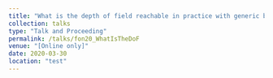 ```yaml
---
title: "What is the depth of field reachable in practice with generic binary phase masks and digital deconvolution?"
collection: talks
type: "Talk and Proceeding"
permalink: /talks/fon20_WhatIsTheDoF
venue: "[Online only]"
date: 2020-03-30
location: "test"
---
```

